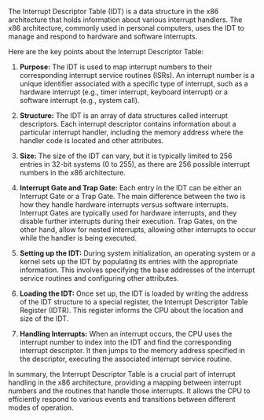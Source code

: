 
The Interrupt Descriptor Table (IDT) is a data structure in the x86 architecture that holds information about various interrupt handlers. 
The x86 architecture, commonly used in personal computers, uses the IDT to manage and respond to hardware and software interrupts.

Here are the key points about the Interrupt Descriptor Table:

1. **Purpose:** The IDT is used to map interrupt numbers to their corresponding interrupt service routines (ISRs). An interrupt number is a unique identifier associated with a specific type of interrupt, such as a hardware interrupt (e.g., timer interrupt, keyboard interrupt) or a software interrupt (e.g., system call).

2. **Structure:** The IDT is an array of data structures called interrupt descriptors. Each interrupt descriptor contains information about a particular interrupt handler, including the memory address where the handler code is located and other attributes.

3. **Size:** The size of the IDT can vary, but it is typically limited to 256 entries in 32-bit systems (0 to 255), as there are 256 possible interrupt numbers in the x86 architecture.

4. **Interrupt Gate and Trap Gate:** Each entry in the IDT can be either an Interrupt Gate or a Trap Gate. The main difference between the two is how they handle hardware interrupts versus software interrupts. Interrupt Gates are typically used for hardware interrupts, and they disable further interrupts during their execution. Trap Gates, on the other hand, allow for nested interrupts, allowing other interrupts to occur while the handler is being executed.

5. **Setting up the IDT:** During system initialization, an operating system or a kernel sets up the IDT by populating its entries with the appropriate information. This involves specifying the base addresses of the interrupt service routines and configuring other attributes.

6. **Loading the IDT:** Once set up, the IDT is loaded by writing the address of the IDT structure to a special register, the Interrupt Descriptor Table Register (IDTR). This register informs the CPU about the location and size of the IDT.

7. **Handling Interrupts:** When an interrupt occurs, the CPU uses the interrupt number to index into the IDT and find the corresponding interrupt descriptor. It then jumps to the memory address specified in the descriptor, executing the associated interrupt service routine.

In summary, the Interrupt Descriptor Table is a crucial part of interrupt handling in the x86 architecture, providing a mapping between interrupt numbers and the routines that handle those interrupts. It allows the CPU to efficiently respond to various events and transitions between different modes of operation.
